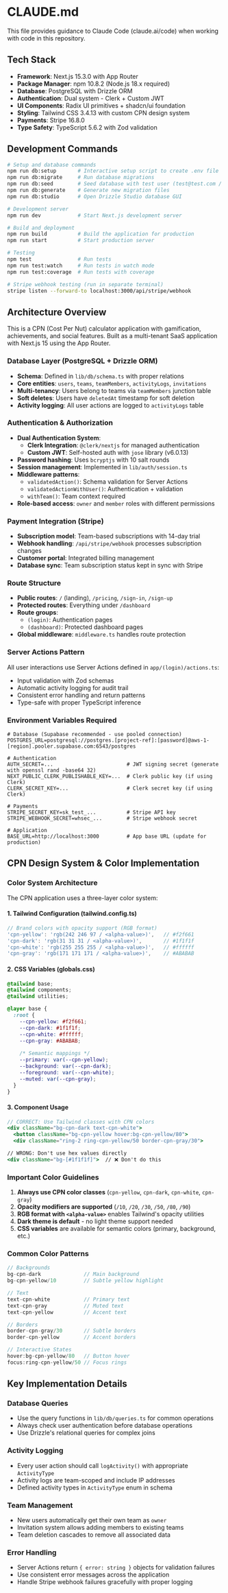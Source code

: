 # CLAUDE.md

This file provides guidance to Claude Code (claude.ai/code) when working with code in this repository.

## Tech Stack

- **Framework**: Next.js 15.3.0 with App Router
- **Package Manager**: npm 10.8.2 (Node.js 18.x required)
- **Database**: PostgreSQL with Drizzle ORM
- **Authentication**: Dual system - Clerk + Custom JWT
- **UI Components**: Radix UI primitives + shadcn/ui foundation
- **Styling**: Tailwind CSS 3.4.13 with custom CPN design system
- **Payments**: Stripe 16.8.0
- **Type Safety**: TypeScript 5.6.2 with Zod validation

## Development Commands

```bash
# Setup and database commands
npm run db:setup       # Interactive setup script to create .env file
npm run db:migrate     # Run database migrations
npm run db:seed        # Seed database with test user (test@test.com / admin123)
npm run db:generate    # Generate new migration files
npm run db:studio      # Open Drizzle Studio database GUI

# Development server
npm run dev            # Start Next.js development server

# Build and deployment
npm run build          # Build the application for production
npm run start          # Start production server

# Testing
npm test               # Run tests
npm run test:watch     # Run tests in watch mode
npm run test:coverage  # Run tests with coverage

# Stripe webhook testing (run in separate terminal)
stripe listen --forward-to localhost:3000/api/stripe/webhook
```

## Architecture Overview

This is a CPN (Cost Per Nut) calculator application with gamification, achievements, and social features. Built as a multi-tenant SaaS application with Next.js 15 using the App Router.

### Database Layer (PostgreSQL + Drizzle ORM)
- **Schema**: Defined in `lib/db/schema.ts` with proper relations
- **Core entities**: `users`, `teams`, `teamMembers`, `activityLogs`, `invitations`
- **Multi-tenancy**: Users belong to teams via `teamMembers` junction table
- **Soft deletes**: Users have `deletedAt` timestamp for soft deletion
- **Activity logging**: All user actions are logged to `activityLogs` table

### Authentication & Authorization
- **Dual Authentication System**:
  - **Clerk Integration**: `@clerk/nextjs` for managed authentication
  - **Custom JWT**: Self-hosted auth with `jose` library (v6.0.13)
- **Password hashing**: Uses `bcryptjs` with 10 salt rounds
- **Session management**: Implemented in `lib/auth/session.ts`
- **Middleware patterns**: 
  - `validatedAction()`: Schema validation for Server Actions
  - `validatedActionWithUser()`: Authentication + validation
  - `withTeam()`: Team context required
- **Role-based access**: `owner` and `member` roles with different permissions

### Payment Integration (Stripe)
- **Subscription model**: Team-based subscriptions with 14-day trial
- **Webhook handling**: `/api/stripe/webhook` processes subscription changes
- **Customer portal**: Integrated billing management
- **Database sync**: Team subscription status kept in sync with Stripe

### Route Structure
- **Public routes**: `/` (landing), `/pricing`, `/sign-in`, `/sign-up`
- **Protected routes**: Everything under `/dashboard`
- **Route groups**: 
  - `(login)`: Authentication pages
  - `(dashboard)`: Protected dashboard pages
- **Global middleware**: `middleware.ts` handles route protection

### Server Actions Pattern
All user interactions use Server Actions defined in `app/(login)/actions.ts`:
- Input validation with Zod schemas
- Automatic activity logging for audit trail
- Consistent error handling and return patterns
- Type-safe with proper TypeScript inference

### Environment Variables Required
```env
# Database (Supabase recommended - use pooled connection)
POSTGRES_URL=postgresql://postgres.[project-ref]:[password]@aws-1-[region].pooler.supabase.com:6543/postgres

# Authentication
AUTH_SECRET=...                        # JWT signing secret (generate with openssl rand -base64 32)
NEXT_PUBLIC_CLERK_PUBLISHABLE_KEY=...  # Clerk public key (if using Clerk)
CLERK_SECRET_KEY=...                   # Clerk secret key (if using Clerk)

# Payments
STRIPE_SECRET_KEY=sk_test_...          # Stripe API key
STRIPE_WEBHOOK_SECRET=whsec_...        # Stripe webhook secret

# Application
BASE_URL=http://localhost:3000         # App base URL (update for production)
```

## CPN Design System & Color Implementation

### Color System Architecture

The CPN application uses a three-layer color system:

#### 1. Tailwind Configuration (tailwind.config.ts)
```typescript
// Brand colors with opacity support (RGB format)
'cpn-yellow': 'rgb(242 246 97 / <alpha-value>)',   // #f2f661
'cpn-dark': 'rgb(31 31 31 / <alpha-value>)',       // #1f1f1f
'cpn-white': 'rgb(255 255 255 / <alpha-value>)',   // #ffffff
'cpn-gray': 'rgb(171 171 171 / <alpha-value>)',    // #ABABAB
```

#### 2. CSS Variables (globals.css)
```css
@tailwind base;
@tailwind components;
@tailwind utilities;

@layer base {
  :root {
    --cpn-yellow: #f2f661;
    --cpn-dark: #1f1f1f;
    --cpn-white: #ffffff;
    --cpn-gray: #ABABAB;
    
    /* Semantic mappings */
    --primary: var(--cpn-yellow);
    --background: var(--cpn-dark);
    --foreground: var(--cpn-white);
    --muted: var(--cpn-gray);
  }
}
```

#### 3. Component Usage
```jsx
// CORRECT: Use Tailwind classes with CPN colors
<div className="bg-cpn-dark text-cpn-white">
  <button className="bg-cpn-yellow hover:bg-cpn-yellow/80">
  <div className="ring-2 ring-cpn-yellow/50 border-cpn-gray/30">

// WRONG: Don't use hex values directly
<div className="bg-[#1f1f1f]">  // ❌ Don't do this
```

### Important Color Guidelines

1. **Always use CPN color classes** (`cpn-yellow`, `cpn-dark`, `cpn-white`, `cpn-gray`)
2. **Opacity modifiers are supported** (`/10`, `/20`, `/30`, `/50`, `/80`, `/90`)
3. **RGB format with `<alpha-value>`** enables Tailwind's opacity utilities
4. **Dark theme is default** - no light theme support needed
5. **CSS variables** are available for semantic colors (primary, background, etc.)

### Common Color Patterns

```jsx
// Backgrounds
bg-cpn-dark              // Main background
bg-cpn-yellow/10         // Subtle yellow highlight

// Text
text-cpn-white           // Primary text
text-cpn-gray            // Muted text
text-cpn-yellow          // Accent text

// Borders
border-cpn-gray/30       // Subtle borders
border-cpn-yellow        // Accent borders

// Interactive States
hover:bg-cpn-yellow/80   // Button hover
focus:ring-cpn-yellow/50 // Focus rings
```

## Key Implementation Details

### Database Queries
- Use the query functions in `lib/db/queries.ts` for common operations
- Always check user authentication before database operations
- Use Drizzle's relational queries for complex joins

### Activity Logging
- Every user action should call `logActivity()` with appropriate `ActivityType`
- Activity logs are team-scoped and include IP addresses
- Defined activity types in `ActivityType` enum in schema

### Team Management
- New users automatically get their own team as `owner`
- Invitation system allows adding members to existing teams
- Team deletion cascades to remove all associated data

### Error Handling
- Server Actions return `{ error: string }` objects for validation failures
- Use consistent error messages across the application
- Handle Stripe webhook failures gracefully with proper logging